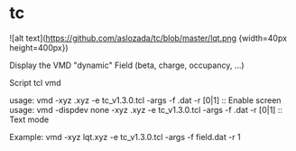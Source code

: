 # tc


![alt text](https://github.com/aslozada/tc/blob/master/lqt.png {width=40px height=400px})



Display the VMD "dynamic" Field (beta, charge, occupancy, ...)

Script tcl vmd


usage: vmd -xyz <file>.xyz -e tc_v1.3.0.tcl -args -f <field>.dat -r [0|1] :: Enable screen
usage: vmd -dispdev none -xyz <file>.xyz -e tc_v1.3.0.tcl -args -f <field>.dat -r [0|1] :: Text mode

Example: vmd -xyz lqt.xyz -e tc_v1.3.0.tcl -args -f field.dat -r 1
